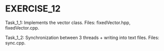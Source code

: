 # EXERCISE_12

Task_1_1: Implements the vector class. Files: fixedVector.hpp, fixedVector.cpp.

Task_1_2: Synchronization between 3 threads + writing into text files. Files: sync.cpp.
